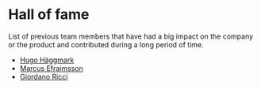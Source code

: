 # Hall of fame

List of previous team members that have had a big impact on the company or the product and contributed during a long period of time.

- [Hugo Häggmark](https://github.com/hugohaggmark)
- [Marcus Efraimsson](https://github.com/marefr)
- [Giordano Ricci](https://github.com/elfo404)
